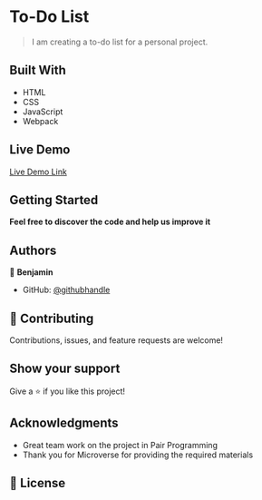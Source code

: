 # To-Do List

> I am creating a to-do list for a personal project.

## Built With

- HTML
- CSS
- JavaScript
- Webpack

## Live Demo

[Live Demo Link]()

## Getting Started

**Feel free to discover the code and help us improve it**


## Authors

👤 **Benjamin**

- GitHub: [@githubhandle](https://github.com/benjp009)


## 🤝 Contributing

Contributions, issues, and feature requests are welcome!


## Show your support

Give a ⭐️ if you like this project!

## Acknowledgments

- Great team work on the project in Pair Programming
- Thank you for Microverse for providing the required materials

## 📝 License
